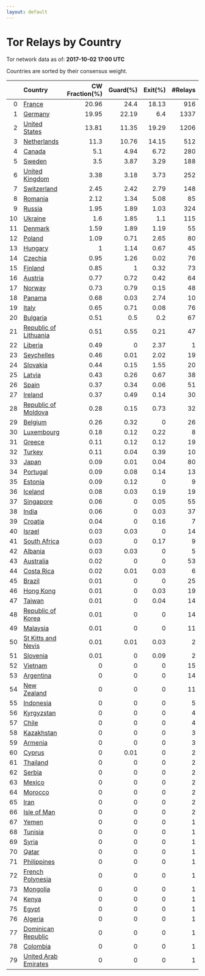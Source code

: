 ```yaml
---
layout: default
---
```



# Tor Relays by Country

Tor network data as of: **2017-10-02 17:00 UTC**

Countries are sorted by their consensus weight.

|    | Country                                                                  |   CW Fraction(%) |   Guard(%) |   Exit(%) |   #Relays |
|---:|:-------------------------------------------------------------------------|-----------------:|-----------:|----------:|----------:|
|  0 | [France](https://atlas.torproject.org/#search/country:fr)                |            20.96 |      24.4  |     18.13 |       916 |
|  1 | [Germany](https://atlas.torproject.org/#search/country:de)               |            19.95 |      22.19 |      6.4  |      1337 |
|  2 | [United States](https://atlas.torproject.org/#search/country:us)         |            13.81 |      11.35 |     19.29 |      1206 |
|  3 | [Netherlands](https://atlas.torproject.org/#search/country:nl)           |            11.3  |      10.76 |     14.15 |       512 |
|  4 | [Canada](https://atlas.torproject.org/#search/country:ca)                |             5.1  |       4.94 |      6.72 |       280 |
|  5 | [Sweden](https://atlas.torproject.org/#search/country:se)                |             3.5  |       3.87 |      3.29 |       188 |
|  6 | [United Kingdom](https://atlas.torproject.org/#search/country:gb)        |             3.38 |       3.18 |      3.73 |       252 |
|  7 | [Switzerland](https://atlas.torproject.org/#search/country:ch)           |             2.45 |       2.42 |      2.79 |       148 |
|  8 | [Romania](https://atlas.torproject.org/#search/country:ro)               |             2.12 |       1.34 |      5.08 |        85 |
|  9 | [Russia](https://atlas.torproject.org/#search/country:ru)                |             1.95 |       1.89 |      1.03 |       324 |
| 10 | [Ukraine](https://atlas.torproject.org/#search/country:ua)               |             1.6  |       1.85 |      1.1  |       115 |
| 11 | [Denmark](https://atlas.torproject.org/#search/country:dk)               |             1.59 |       1.89 |      1.19 |        55 |
| 12 | [Poland](https://atlas.torproject.org/#search/country:pl)                |             1.09 |       0.71 |      2.65 |        80 |
| 13 | [Hungary](https://atlas.torproject.org/#search/country:hu)               |             1    |       1.14 |      0.67 |        45 |
| 14 | [Czechia](https://atlas.torproject.org/#search/country:cz)               |             0.95 |       1.26 |      0.02 |        76 |
| 15 | [Finland](https://atlas.torproject.org/#search/country:fi)               |             0.85 |       1    |      0.32 |        73 |
| 16 | [Austria](https://atlas.torproject.org/#search/country:at)               |             0.77 |       0.72 |      0.42 |        64 |
| 17 | [Norway](https://atlas.torproject.org/#search/country:no)                |             0.73 |       0.79 |      0.15 |        48 |
| 18 | [Panama](https://atlas.torproject.org/#search/country:pa)                |             0.68 |       0.03 |      2.74 |        10 |
| 19 | [Italy](https://atlas.torproject.org/#search/country:it)                 |             0.65 |       0.71 |      0.08 |        76 |
| 20 | [Bulgaria](https://atlas.torproject.org/#search/country:bg)              |             0.51 |       0.5  |      0.2  |        67 |
| 21 | [Republic of Lithuania](https://atlas.torproject.org/#search/country:lt) |             0.51 |       0.55 |      0.21 |        47 |
| 22 | [Liberia](https://atlas.torproject.org/#search/country:lr)               |             0.49 |       0    |      2.37 |         1 |
| 23 | [Seychelles](https://atlas.torproject.org/#search/country:sc)            |             0.46 |       0.01 |      2.02 |        19 |
| 24 | [Slovakia](https://atlas.torproject.org/#search/country:sk)              |             0.44 |       0.15 |      1.55 |        20 |
| 25 | [Latvia](https://atlas.torproject.org/#search/country:lv)                |             0.43 |       0.26 |      0.67 |        38 |
| 26 | [Spain](https://atlas.torproject.org/#search/country:es)                 |             0.37 |       0.34 |      0.06 |        51 |
| 27 | [Ireland](https://atlas.torproject.org/#search/country:ie)               |             0.37 |       0.49 |      0.14 |        30 |
| 28 | [Republic of Moldova](https://atlas.torproject.org/#search/country:md)   |             0.28 |       0.15 |      0.73 |        32 |
| 29 | [Belgium](https://atlas.torproject.org/#search/country:be)               |             0.26 |       0.32 |      0    |        26 |
| 30 | [Luxembourg](https://atlas.torproject.org/#search/country:lu)            |             0.18 |       0.12 |      0.22 |         8 |
| 31 | [Greece](https://atlas.torproject.org/#search/country:gr)                |             0.11 |       0.12 |      0.12 |        19 |
| 32 | [Turkey](https://atlas.torproject.org/#search/country:tr)                |             0.11 |       0.04 |      0.39 |        10 |
| 33 | [Japan](https://atlas.torproject.org/#search/country:jp)                 |             0.09 |       0.01 |      0.04 |        80 |
| 34 | [Portugal](https://atlas.torproject.org/#search/country:pt)              |             0.09 |       0.08 |      0.14 |        13 |
| 35 | [Estonia](https://atlas.torproject.org/#search/country:ee)               |             0.09 |       0.12 |      0    |         9 |
| 36 | [Iceland](https://atlas.torproject.org/#search/country:is)               |             0.08 |       0.03 |      0.19 |        19 |
| 37 | [Singapore](https://atlas.torproject.org/#search/country:sg)             |             0.06 |       0    |      0.05 |        55 |
| 38 | [India](https://atlas.torproject.org/#search/country:in)                 |             0.06 |       0    |      0.03 |        37 |
| 39 | [Croatia](https://atlas.torproject.org/#search/country:hr)               |             0.04 |       0    |      0.16 |         7 |
| 40 | [Israel](https://atlas.torproject.org/#search/country:il)                |             0.03 |       0.03 |      0    |        14 |
| 41 | [South Africa](https://atlas.torproject.org/#search/country:za)          |             0.03 |       0    |      0.17 |         9 |
| 42 | [Albania](https://atlas.torproject.org/#search/country:al)               |             0.03 |       0.03 |      0    |         5 |
| 43 | [Australia](https://atlas.torproject.org/#search/country:au)             |             0.02 |       0    |      0    |        53 |
| 44 | [Costa Rica](https://atlas.torproject.org/#search/country:cr)            |             0.02 |       0.01 |      0.03 |         6 |
| 45 | [Brazil](https://atlas.torproject.org/#search/country:br)                |             0.01 |       0    |      0    |        25 |
| 46 | [Hong Kong](https://atlas.torproject.org/#search/country:hk)             |             0.01 |       0    |      0.03 |        19 |
| 47 | [Taiwan](https://atlas.torproject.org/#search/country:tw)                |             0.01 |       0    |      0.04 |        14 |
| 48 | [Republic of Korea](https://atlas.torproject.org/#search/country:kr)     |             0.01 |       0    |      0    |        14 |
| 49 | [Malaysia](https://atlas.torproject.org/#search/country:my)              |             0.01 |       0    |      0    |        11 |
| 50 | [St Kitts and Nevis](https://atlas.torproject.org/#search/country:kn)    |             0.01 |       0.01 |      0.03 |         2 |
| 51 | [Slovenia](https://atlas.torproject.org/#search/country:si)              |             0.01 |       0    |      0.09 |         2 |
| 52 | [Vietnam](https://atlas.torproject.org/#search/country:vn)               |             0    |       0    |      0    |        15 |
| 53 | [Argentina](https://atlas.torproject.org/#search/country:ar)             |             0    |       0    |      0    |        14 |
| 54 | [New Zealand](https://atlas.torproject.org/#search/country:nz)           |             0    |       0    |      0    |        11 |
| 55 | [Indonesia](https://atlas.torproject.org/#search/country:id)             |             0    |       0    |      0    |         5 |
| 56 | [Kyrgyzstan](https://atlas.torproject.org/#search/country:kg)            |             0    |       0    |      0    |         4 |
| 57 | [Chile](https://atlas.torproject.org/#search/country:cl)                 |             0    |       0    |      0    |         4 |
| 58 | [Kazakhstan](https://atlas.torproject.org/#search/country:kz)            |             0    |       0    |      0    |         3 |
| 59 | [Armenia](https://atlas.torproject.org/#search/country:am)               |             0    |       0    |      0    |         3 |
| 60 | [Cyprus](https://atlas.torproject.org/#search/country:cy)                |             0    |       0.01 |      0    |         2 |
| 61 | [Thailand](https://atlas.torproject.org/#search/country:th)              |             0    |       0    |      0    |         2 |
| 62 | [Serbia](https://atlas.torproject.org/#search/country:rs)                |             0    |       0    |      0    |         2 |
| 63 | [Mexico](https://atlas.torproject.org/#search/country:mx)                |             0    |       0    |      0    |         2 |
| 64 | [Morocco](https://atlas.torproject.org/#search/country:ma)               |             0    |       0    |      0    |         2 |
| 65 | [Iran](https://atlas.torproject.org/#search/country:ir)                  |             0    |       0    |      0    |         2 |
| 66 | [Isle of Man](https://atlas.torproject.org/#search/country:im)           |             0    |       0    |      0    |         2 |
| 67 | [Yemen](https://atlas.torproject.org/#search/country:ye)                 |             0    |       0    |      0    |         1 |
| 68 | [Tunisia](https://atlas.torproject.org/#search/country:tn)               |             0    |       0    |      0    |         1 |
| 69 | [Syria](https://atlas.torproject.org/#search/country:sy)                 |             0    |       0    |      0    |         1 |
| 70 | [Qatar](https://atlas.torproject.org/#search/country:qa)                 |             0    |       0    |      0    |         1 |
| 71 | [Philippines](https://atlas.torproject.org/#search/country:ph)           |             0    |       0    |      0    |         1 |
| 72 | [French Polynesia](https://atlas.torproject.org/#search/country:pf)      |             0    |       0    |      0    |         1 |
| 73 | [Mongolia](https://atlas.torproject.org/#search/country:mn)              |             0    |       0    |      0    |         1 |
| 74 | [Kenya](https://atlas.torproject.org/#search/country:ke)                 |             0    |       0    |      0    |         1 |
| 75 | [Egypt](https://atlas.torproject.org/#search/country:eg)                 |             0    |       0    |      0    |         1 |
| 76 | [Algeria](https://atlas.torproject.org/#search/country:dz)               |             0    |       0    |      0    |         1 |
| 77 | [Dominican Republic](https://atlas.torproject.org/#search/country:do)    |             0    |       0    |      0    |         1 |
| 78 | [Colombia](https://atlas.torproject.org/#search/country:co)              |             0    |       0    |      0    |         1 |
| 79 | [United Arab Emirates](https://atlas.torproject.org/#search/country:ae)  |             0    |       0    |      0    |         1 |
